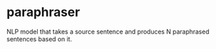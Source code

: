 # paraphraser
NLP model that takes a source sentence and produces N paraphrased sentences based on it.
